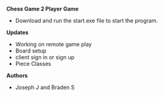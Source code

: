 **Chess Game 2 Player Game**
- Download and run the start.exe file to start the program. 

**Updates**
- Working on remote game play
- Board setup
- client sign in or sign up
- Piece Classes

**Authors**
- Joseph J and Braden S
